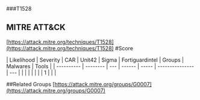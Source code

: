 ###T1528
## MITRE ATT&CK
[https://attack.mitre.org/techniques/T1528](https://attack.mitre.org/techniques/T1528)
#Score

| Likelihood | Severity | CAR | Unit42 | Sigma | Fortiguardintel | Groups | Malwares | Tools |
| ---------- | -------- | --- | ------ | ----- | --------------- | ---  |
 |   |   |   |   |   |   | 1 |   |   |

##Related Groups
[https://attack.mitre.org/groups/G0007](https://attack.mitre.org/groups/G0007)
[]()
